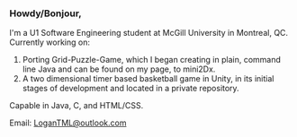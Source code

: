 ### Howdy/Bonjour,
I'm a U1 Software Engineering student at McGill University in Montreal, QC.    
Currently working on: 

1. Porting Grid-Puzzle-Game, which I began creating in plain, command line Java and can be found on my page, to mini2Dx.
2. A two dimensional timer based basketball game in Unity, in its initial stages of development and located in a private repository.

Capable in Java, C, and HTML/CSS.

Email: LoganTML@outlook.com
<!--
**LoganTML/LoganTML** is a ✨ _special_ ✨ repository because its `README.md` (this file) appears on your GitHub profile.

Here are some ideas to get you started:

- 🔭 I’m currently working on ...
- 🌱 I’m currently learning ...
- 👯 I’m looking to collaborate on ...
- 🤔 I’m looking for help with ...
- 💬 Ask me about ...
- 📫 How to reach me: ...
- 😄 Pronouns: ...
- ⚡ Fun fact: ...
-->
